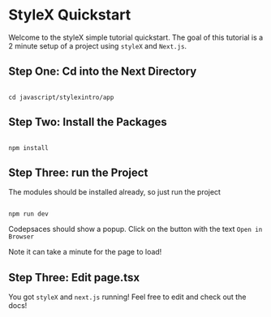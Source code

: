 # StyleX Quickstart


Welcome to the styleX simple tutorial quickstart. The goal of this tutorial is a 2 minute setup of a project using <code>styleX</code> and <code>Next.js</code>.


## Step One: Cd into the Next Directory

```devdocs_run

cd javascript/stylexintro/app

```

## Step Two: Install the Packages

```devdocs_run

npm install

```

## Step Three: run the Project

The modules should be installed already, so just run the project

```devdocs_run

npm run dev

```

Codepsaces should show a popup.  Click on the button with the text <code>Open in Browser</code>

Note it can take a minute for the page to load!


## Step Three: Edit page.tsx

You got <code>styleX</code> and <code>next.js</code> running!  Feel free to edit and check out the docs!



